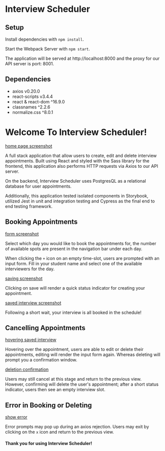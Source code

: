 # Interview Scheduler

## Setup

Install dependencies with `npm install`. 

Start the Webpack Server with `npm start`. 

The application will be served at http://localhost:8000 and the proxy for our API server is port: 8001.

## Dependencies 
- axios v0.20.0
- react-scripts v3.4.4
- react & react-dom ^16.9.0
- classnames ^2.2.6
- normalize.css ^8.0.1


# Welcome To Interview Scheduler!
[home page screenshot](img)

A full stack application that allow users to create, edit and delete interview appointments. Built using React and styled with the Sass library for the frontend, this application also performs HTTP requests via Axios to our API server.

On the backend, Interview Scheduler uses PostgresQL as a relational database for user appointments.

Additionally, this application tested isolated components in Storybook, utilized Jest in unit and integration testing and Cypress as the final end to end testing framework.

## Booking Appointments

[form screenshot](img)

Select which day you would like to book the appointments for, the number of available spots are present in the navigation bar under each day.

When clicking the `+` icon on an empty time-slot, users are prompted with an input form. Fill in your student name and select one of the available interviewers for the day.

[saving screenshot](img)

Clicking on save will render a quick status indicator for creating your appointment. 


[saved interview screenshot](img)

Following a short wait, your interview is all booked in the schedule!

## Cancelling Appointments

[hovering saved interview](img)

Hovering over the appointment, users are able to edit or delete their appointments, editing will render the input form again. Whereas deleting will prompt you a confirmation window.

[deletion confirmation](img)

Users may still cancel at this stage and return to the previous view. However, confirming will delete the user's appointment; after a short status indicator, users then see an empty interview slot.

## Error in Booking or Deleting

[show error](img)

Error prompts may pop up during an axios rejection. Users may exit by clicking on the `x` icon and return to the previous view.

#### Thank you for using Interview Scheduler!

